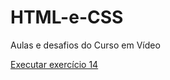 # HTML-e-CSS
 Aulas  e desafios do Curso em Vídeo

<a href="https://rfl412.github.io/HTML-e-CSS/Curso_em_Video/Exercicios1/14EstilosCSSinternos/index.html">Executar exercício 14</a>